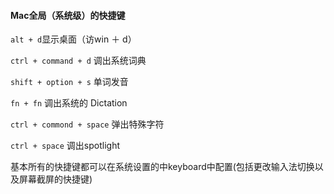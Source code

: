#### Mac全局（系统级）的快捷键
`alt + d`显示桌面（访win ＋ d）

`ctrl + command + d` 调出系统词典

`shift + option + s` 单词发音

`fn + fn` 调出系统的 Dictation

`ctrl + commond + space` 弹出特殊字符

`ctrl + space` 调出spotlight

基本所有的快捷键都可以在系统设置的中keyboard中配置(包括更改输入法切换以及屏幕截屏的快捷键)


